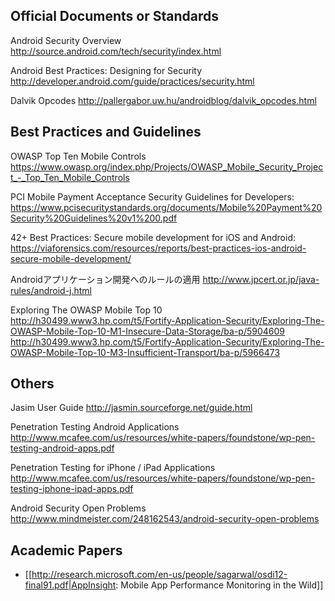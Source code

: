 ## Official Documents or Standards
Android Security Overview
http://source.android.com/tech/security/index.html

Android Best Practices: Designing for Security
http://developer.android.com/guide/practices/security.html

Dalvik Opcodes
http://pallergabor.uw.hu/androidblog/dalvik_opcodes.html

## Best Practices and Guidelines
OWASP Top Ten Mobile Controls
https://www.owasp.org/index.php/Projects/OWASP_Mobile_Security_Project_-_Top_Ten_Mobile_Controls

PCI Mobile Payment Acceptance Security Guidelines for Developers: https://www.pcisecuritystandards.org/documents/Mobile%20Payment%20Security%20Guidelines%20v1%200.pdf

42+ Best Practices: Secure mobile development for iOS and Android: https://viaforensics.com/resources/reports/best-practices-ios-android-secure-mobile-development/

Androidアプリケーション開発へのルールの適用
http://www.jpcert.or.jp/java-rules/android-j.html

Exploring The OWASP Mobile Top 10
http://h30499.www3.hp.com/t5/Fortify-Application-Security/Exploring-The-OWASP-Mobile-Top-10-M1-Insecure-Data-Storage/ba-p/5904609
http://h30499.www3.hp.com/t5/Fortify-Application-Security/Exploring-The-OWASP-Mobile-Top-10-M3-Insufficient-Transport/ba-p/5966473

## Others

Jasim User Guide
http://jasmin.sourceforge.net/guide.html

Penetration Testing Android Applications
http://www.mcafee.com/us/resources/white-papers/foundstone/wp-pen-testing-android-apps.pdf

Penetration Testing for iPhone / iPad Applications
http://www.mcafee.com/us/resources/white-papers/foundstone/wp-pen-testing-iphone-ipad-apps.pdf

Android Security Open Problems
http://www.mindmeister.com/248162543/android-security-open-problems
## Academic Papers

* [[http://research.microsoft.com/en-us/people/sagarwal/osdi12-final91.pdf|AppInsight: Mobile App Performance Monitoring in the Wild]]
